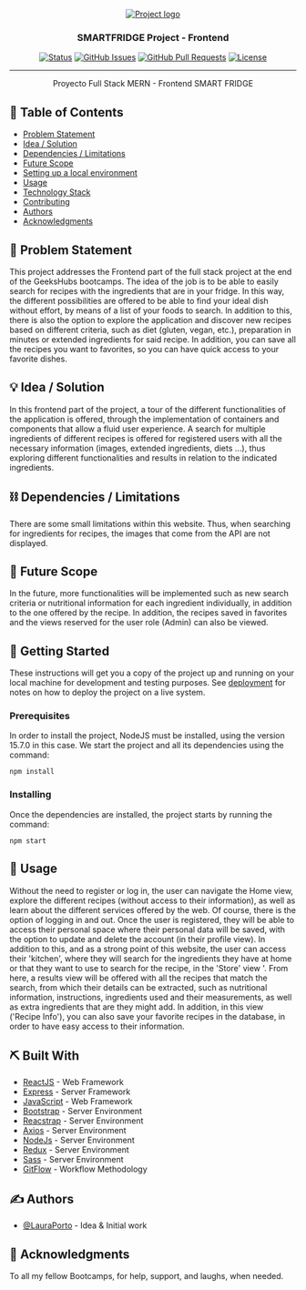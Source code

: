 <p align="center">
  <a href="" rel="noopener">
 <img src="https://www.flaticon.com/svg/vstatic/svg/1662/1662402.svg?token=exp=1620736423~hmac=702bbf26fb7519da9894e8e54cc9b591" alt="Project logo"></a>
</p>
<h3 align="center">SMARTFRIDGE Project - Frontend</h3>

<div align="center">


[![Status](https://img.shields.io/badge/status-active-success.svg)]()
[![GitHub Issues](https://img.shields.io/github/issues/kylelobo/The-Documentation-Compendium.svg)](https://github.com/kylelobo/The-Documentation-Compendium/issues)
[![GitHub Pull Requests](https://img.shields.io/github/issues-pr/kylelobo/The-Documentation-Compendium.svg)](https://github.com/kylelobo/The-Documentation-Compendium/pulls)
[![License](https://img.shields.io/badge/license-MIT-blue.svg)](LICENSE.md)

</div>

---

<p align="center"> Proyecto Full Stack MERN - Frontend SMART FRIDGE
    <br> 
</p>

## 📝 Table of Contents

- [Problem Statement](#problem_statement)
- [Idea / Solution](#idea)
- [Dependencies / Limitations](#limitations)
- [Future Scope](#future_scope)
- [Setting up a local environment](#getting_started)
- [Usage](#usage)
- [Technology Stack](#tech_stack)
- [Contributing](../CONTRIBUTING.md)
- [Authors](#authors)
- [Acknowledgments](#acknowledgments)

## 🧐 Problem Statement <a name = "problem_statement"></a>

This project addresses the Frontend part of the full stack project at the end of the GeeksHubs bootcamps. The idea of ​​the job is to be able to easily search for recipes with the ingredients that are in your fridge. In this way, the different possibilities are offered to be able to find your ideal dish without effort, by means of a list of your foods to search.
In addition to this, there is also the option to explore the application and discover new recipes based on different criteria, such as diet (gluten, vegan, etc.), preparation in minutes or extended ingredients for said recipe. In addition, you can save all the recipes you want to favorites, so you can have quick access to your favorite dishes.


## 💡 Idea / Solution <a name = "idea"></a>

In this frontend part of the project, a tour of the different functionalities of the application is offered, through the implementation of containers and components that allow a fluid user experience.
A search for multiple ingredients of different recipes is offered for registered users with all the necessary information (images, extended ingredients, diets ...), thus exploring different functionalities and results in relation to the indicated ingredients.


## ⛓️ Dependencies / Limitations <a name = "limitations"></a>

There are some small limitations within this website. Thus, when searching for ingredients for recipes, the images that come from the API are not displayed.

## 🚀 Future Scope <a name = "future_scope"></a>

In the future, more functionalities will be implemented such as new search criteria or nutritional information for each ingredient individually, in addition to the one offered by the recipe. In addition, the recipes saved in favorites and the views reserved for the user role (Admin) can also be viewed.

## 🏁 Getting Started <a name = "getting_started"></a>

These instructions will get you a copy of the project up and running on your local machine for development
and testing purposes. See [deployment](#deployment) for notes on how to deploy the project on a live system.

### Prerequisites

In order to install the project, NodeJS must be installed, using the version 15.7.0 in this case. We start the project and all its dependencies using the command:

```
npm install
```

### Installing

Once the dependencies are installed, the project starts by running the command:

```
npm start
```


## 🎈 Usage <a name="usage"></a>

Without the need to register or log in, the user can navigate the Home view, explore the different recipes (without access to their information), as well as learn about the different services offered by the web. Of course, there is the option of logging in and out.
Once the user is registered, they will be able to access their personal space where their personal data will be saved, with the option to update and delete the account (in their profile view). In addition to this, and as a strong point of this website, the user can access their 'kitchen', where they will search for the ingredients they have at home or that they want to use to search for the recipe, in the 'Store' view '. From here, a results view will be offered with all the recipes that match the search, from which their details can be extracted, such as nutritional information, instructions, ingredients used and their measurements, as well as extra ingredients that are they might add. In addition, in this view ('Recipe Info'), you can also save your favorite recipes in the database, in order to have easy access to their information.

## ⛏️ Built With <a name = "tech_stack"></a>

- [ReactJS](https://www.mongodb.com/) - Web Framework
- [Express](https://expressjs.com/) - Server Framework
- [JavaScript](https://vuejs.org/) - Web Framework
- [Bootstrap](https://nodejs.org/en/) - Server Environment
- [Reacstrap](https://nodejs.org/en/) - Server Environment
- [Axios](https://nodejs.org/en/) - Server Environment
- [NodeJs](https://nodejs.org/en/) - Server Environment
- [Redux](https://nodejs.org/en/) - Server Environment
- [Sass](https://nodejs.org/en/) - Server Environment
- [GitFlow](https://nodejs.org/en/) - Workflow Methodology


## ✍️ Authors <a name = "authors"></a>

- [@LauraPorto](https://github.com/LauraPorto) - Idea & Initial work


## 🎉 Acknowledgments <a name = "acknowledgments"></a>

To all my fellow Bootcamps, for help, support, and laughs, when needed.